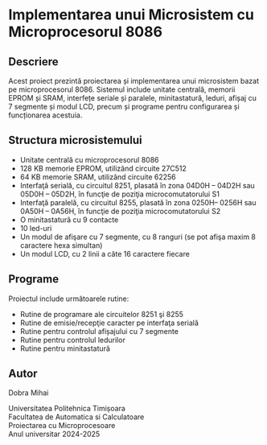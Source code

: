 # Implementarea unui Microsistem cu Microprocesorul 8086

## Descriere
Acest proiect prezintă proiectarea și implementarea unui microsistem bazat pe microprocesorul 8086. Sistemul include unitate centrală, memorii EPROM și SRAM, interfețe seriale și paralele, minitastatură, leduri, afișaj cu 7 segmente și modul LCD, precum și programe pentru configurarea și funcționarea acestuia.

## Structura microsistemului
- Unitate centrală cu microprocesorul 8086
- 128 KB memorie EPROM, utilizând circuite 27C512
- 64 KB memorie SRAM, utilizând circuite 62256
- Interfaţă serială, cu circuitul 8251, plasată în zona 04D0H – 04D2H sau 05D0H – 05D2H, în funcţie de poziţia microcomutatorului S1
- Interfaţă paralelă, cu circuitul 8255, plasată în zona 0250H– 0256H sau 0A50H – 0A56H, în funcţie de poziţia microcomutatorului S2
- O minitastatură cu 9 contacte
- 10 led-uri
- Un modul de afişare cu 7 segmente, cu 8 ranguri (se pot afişa maxim 8 caractere hexa simultan)
- Un modul LCD, cu 2 linii a câte 16 caractere fiecare

## Programe
Proiectul include următoarele rutine:
- Rutine de programare ale circuitelor 8251 şi 8255
- Rutine de emisie/recepţie caracter pe interfaţa serială
- Rutine pentru controlul afișajului cu 7 segmente
- Rutine pentru controlul ledurilor
- Rutine pentru minitastatură

## Autor
Dobra Mihai

Universitatea Politehnica Timișoara  
Facultatea de Automatica si Calculatoare  
Proiectarea cu Microprocesoare  
Anul universitar 2024-2025

